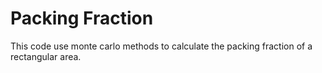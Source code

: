 # Packing Fraction

This code use monte carlo methods to calculate the packing fraction of a rectangular area.